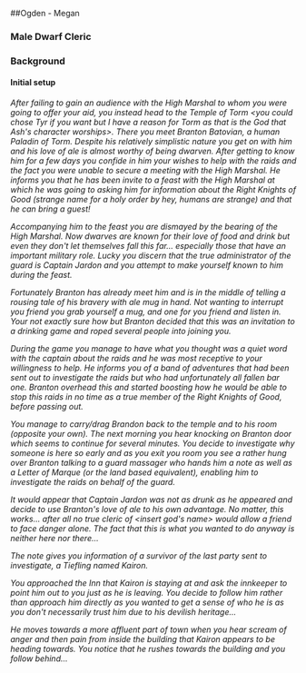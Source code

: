 ##Ogden - Megan

### Male Dwarf Cleric

### Background

#### Initial setup

*After failing to gain an audience with the High Marshal to whom you were going to offer your aid, you instead head to the Temple of Torm <you could chose Tyr if you want but I have a reason for Torm as that is the God that Ash's character worships>. There you meet Branton Batovian, a human Paladin of Torm. Despite his relatively simplistic nature you get on with him and his love of ale is almost worthy of being dwarven.  After getting to know him for a few days you confide in him your wishes to help with the raids and the fact you were unable to secure a meeting with the High Marshal. He informs you that he has been invite to a feast with the High Marshal at which he was going to asking him for information about the Right Knights of Good (strange name for a holy order by hey, humans are strange) and that he can bring a guest!* 

*Accompanying him to the feast you are dismayed by the bearing of the High Marshal. Now dwarves are known for their love of food and drink but even they don't let themselves fall this far… especially those that have an important military role. Lucky you discern that the true administrator of the guard is Captain Jardon and you attempt to make yourself known to him during the feast.* 

*Fortunately Branton has already meet him and is in the middle of telling a rousing tale of his bravery with ale mug in hand. Not wanting to interrupt you friend you grab yourself a mug, and one for you friend and listen in. Your not exactly sure how but Branton decided that this was an invitation to a drinking game and roped several people into joining you.* 

*During the game you manage to have what you thought was a quiet word with the captain about the raids and he was most receptive to your willingness to help. He informs you of a band of adventures that had been sent out to investigate the raids but who had unfortunately all fallen bar one. Branton overhead this and started boosting how he would be able to stop this raids in no time as a true member of the Right Knights of Good, before passing out.*

*You manage to carry/drag Brandon back to the temple and to his room (opposite your own). The next morning you hear knocking on Branton door which seems to continue for several minutes. You decide to investigate why someone is here so early and as you exit you room you see a rather hung over Branton talking to a guard massager who hands him a note as well as a Letter of Marque (or the land based equivalent), enabling him to investigate the raids on behalf of the guard.*

*It would appear that Captain Jardon was not as drunk as he appeared and decide to use Branton's love of ale to his own advantage. No matter, this works… after all no true cleric of <insert god's name> would allow a friend to face danger alone. The fact that this is what you wanted to do anyway is neither here nor there…*

*The note gives you information of a survivor of the last party sent to investigate, a Tiefling named Kairon.*      

*You approached the Inn that Kairon is staying at and ask the innkeeper to point him out to you just as he is leaving. You decide to follow him rather than approach him directly as you wanted to get a sense of who he is as you don't necessarily trust him due to his devilish heritage…* 

*He moves towards a more affluent part of town when you hear scream of anger and then pain from inside the building that Kairon appears to be heading towards. You notice that he rushes towards the building and you follow behind…*
